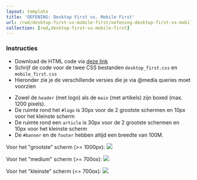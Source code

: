 ```yaml
---
layout: template
title: 'OEFENING: Desktop First vs. Mobile First'
url: /rwd/desktop-first-vs-mobile-first/oefening-desktop-first-vs-mobile-first
collection: [rwd,desktop-first-vs-mobile-first]
---
```

<div class="highlight">
    <h3>Instructies</h3>
    <ul>
        <li>Download de HTML code via <a href="/webdesign/oefenigen/assets_desktop_first_vs_mobile_first.zip">deze link</a></li>
        <li>Schrijf de code voor de twee CSS bestanden <code>desktop_first.css</code> en <code>mobile_first.css</code></li>
        <li>Hieronder zie je de verschillende versies die je via @media queries moet voorzien</li>
    </ul>
</div>

* Zowel de <code>header</code> (met logo) als de <code>main</code> (met artikels) zijn boxed (max. 1200 pixels).
* De ruimte rond het <code>#logo</code> is 30px voor de 2 grootste schermen en 10px voor het kleinste scherm
* De ruimte rond een <code>article</code> is 30px voor de 2 grootste schermen en 10px voor het kleinste scherm
* De <code>#banner</code> en de <code>footer</code> hebben altijd een breedte van 100M.

Voor het "grootste" scherm (>= 1000px):
<img src="/webdesign/oefeningen/desktop_first_vs_mobile_first_large.png" /> 

Voor het "medium" scherm (>= 700ox):
<img src="/webdesign/oefeningen/desktop_first_vs_mobile_first_medium.png" /> 

Voor het "kleinste" scherm (<= 700ox):
<img src="/webdesign/oefeningen/desktop_first_vs_mobile_first_small.png" /> 